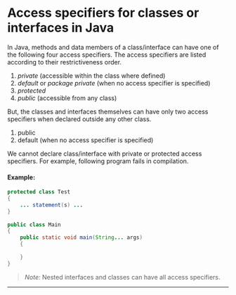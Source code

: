 # Access specifiers for classes or interfaces in Java

In Java, methods and data members of a class/interface can have one of the following four access specifiers. The access specifiers are listed according to their restrictiveness order.

1. *private* (accessible within the class where defined)
1. *default* or *package private* (when no access specifier is specified)
1. *protected*
1. *public* (accessible from any class)

But, the classes and interfaces themselves can have only two access specifiers when declared outside any other class.
1. public
1. default (when no access specifier is specified)

We cannot declare class/interface with private or protected access specifiers. For example, following program fails in compilation.

#### Example:
```java
protected class Test
{
    ... statement(s) ...
}
  
public class Main
{
    public static void main(String... args)
    {
    
    }
}
```

> *Note:* Nested interfaces and classes can have all access specifiers.
---
